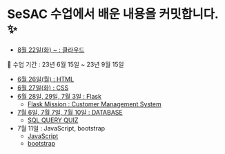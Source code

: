 # SeSAC 수업에서 배운 내용을 커밋합니다. ✨

- [8월 22일(화) ~ : 클라우드]()

🩷 수업 기간 : 23년 6월 15일 ~ 23년 9월 15일

- [6월 26일(월) : HTML](https://github.com/Minjoo522/SeSAC/tree/main/HTML)
- [6월 27일(화) : CSS](https://github.com/Minjoo522/SeSAC/tree/main/CSS)
- [6월 28일, 29일, 7월 3일 : Flask](https://github.com/Minjoo522/SeSAC/tree/main/python/Flask)
  - [Flask Mission : Customer Management System](https://github.com/Minjoo522/CRM)
- [7월 6일, 7월 7일, 7월 10일 : DATABASE](https://github.com/Minjoo522/SeSAC/tree/main/DATABASE)
  - [SQL QUERY QUIZ](https://github.com/Minjoo522/SeSAC/blob/main/DATABASE/database_lecture.md)
- 7월 11일 : JavaScript, bootstrap
  - [JavaScript](https://github.com/Minjoo522/SeSAC/tree/main/javascript)
  - [bootstrap](https://github.com/Minjoo522/SeSAC/tree/main/bootstrap)
